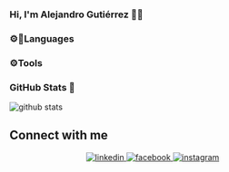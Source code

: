 ### Hi, I'm Alejandro Gutiérrez 🤙🦀

### ⚙📙Languages

### ⚙️Tools 

### GitHub Stats 🚀
<!--![top-langs](https://github-readme-stats.vercel.app/api/top-langs?username=KANGRIZ&show_icons=true&theme=radical)-->
![github stats](https://github-readme-stats.vercel.app/api?username=KANGRIZ&show_icons=true&theme=radical)

## Connect with me  
<div align="center"><a href="https://www.linkedin.com/in/alejandro-gutiérrez-lópez-984b79268/" target="_blank">
<img src=https://img.shields.io/badge/linkedin-%231E77B5.svg?&style=for-the-badge&logo=linkedin&logoColor=white alt=linkedin style="margin-bottom: 5px;" />
</a>  
<a href="https://www.facebook.com/alejogutierrezlopez/" target="_blank">
<img src=https://img.shields.io/badge/facebook-%232E87FB.svg?&style=for-the-badge&logo=facebook&logoColor=white alt=facebook style="margin-bottom: 5px;" />
</a>
<a href="https://www.instagram.com/kangr1s/" target="_blank">
<img src=https://img.shields.io/badge/instagram-%23000000.svg?&style=for-the-badge&logo=instagram&logoColor=white alt=instagram style="margin-bottom: 5px;" />
</a>

</div>  
  

<br/> 

  
<!--
**KANGRIZ/KANGRIZ** is a ✨ _special_ ✨ repository because its `README.md` (this file) appears on your GitHub profile.

Here are some ideas to get you started:

- 🔭 I’m currently working on ...
- 🌱 I’m currently learning ...
- 👯 I’m looking to collaborate on ...
- 🤔 I’m looking for help with ...
- 💬 Ask me about ...
- 📫 How to reach me: ...
- 😄 Pronouns: ...
- ⚡ Fun fact: ...
-->
